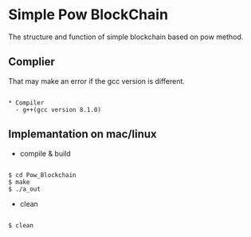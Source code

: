 Simple Pow BlockChain 
======================

The structure and function of simple blockchain based on pow method.

## Complier
That may make an error if the gcc version is different.
```

* Compiler
  - g++(gcc version 8.1.0)

```

## Implemantation on mac/linux

* compile & build
```

$ cd Pow_Blockchain
$ make
$ ./a_out

```

* clean
```

$ clean

```



